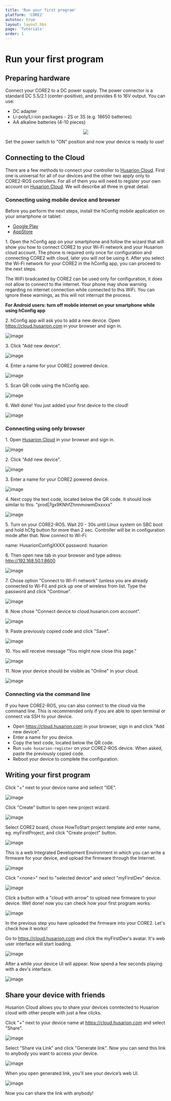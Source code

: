 ```yaml
---
title: 'Run your first program'
platform: 'CORE2'
autotoc: true
layout: layout.hbs
page: 'Tutorials'
order: 1
---
```


# Run your first program #
## Preparing hardware ##

Connect your CORE2 to a DC power supply. The power connector is a standard DC 5.5/2.1 (center-positive), and provides 6 to 16V output. You can use:

* DC adapter
* Li-poly/Li-ion packages - 2S or 3S (e.g. 18650 batteries)
* AA alkaline batteries (4-10 pieces)


<div><center><img src="https://raw.githubusercontent.com/husarion/static_docs/master/src/assets/img/howToStart/core2_power_supply.png"
/></center></div>

Set the power switch to "ON" position and now your device is ready to use!

## Connecting to the Cloud ##

There are a few methods to connect your controller to [Husarion Cloud](https://cloud.husarion.com). First one is universal for all of our devices and the other two apply only to CORE2-ROS controllers. For all of them you will need to register your own account on [Husarion Cloud](https://cloud.husarion.com). We will describe all three in great detail. 

### Connecting using mobile device and browser ###

Before you perform the next steps, install the hConfig mobile application on your smartphone or tablet:
* [Google Play](https://play.google.com/store/apps/details?id=com.husarion.configtool2&hl=en)
* [AppStore](https://itunes.apple.com/us/app/hconfig/id1283536270?mt=8)

1\. Open the hConfig app on your smartphone and follow the wizard that will show you how to connect CORE2 to your Wi-Fi network and your Husarion cloud account. The phone is required only once for configuration and connecting CORE2 with cloud, later you will not be using it. After you select the Wi-Fi network for your CORE2 in the hConfig app, you can proceed to the next steps.

The WiFi bradcasted by CORE2 can be used only for configuration, it does not allow to connect to the internet. Your phone may show warning regarding no internet connection while connected to this WiFi. You can ignore these warnings, as this will not interrupt the process.

<b>For Android users: turn off mobile internet on your smartphone while using hConfig app </b>

2\. hConfig app will ask you to add a new device. Open https://cloud.husarion.com in your browser and sign in.

![image](/src/assets/img/howToStart/1_signin.png)

3\. Click "Add new device".

![image](/src/assets/img/howToStart/2_addNewDevice.png)

4\. Enter a name for your CORE2 powered device.

![image](/src/assets/img/howToStart/3_enterName.png)

5\. Scan QR code using the hConfig app.

![image](/src/assets/img/howToStart/4_scanQr.png)

6\. Well done! You just added your first device to the cloud!

![image](/src/assets/img/howToStart/5_devAdded.png)

### Connecting using only browser ###

1\. Open [Husarion Cloud](https://cloud.husarion.com) in your browser and sign in.

![image](/src/assets/img/howToStart/configuration_1.png)

2\. Click "Add new device".

![image](/src/assets/img/howToStart/configuration_2.png)

3\. Enter a name for your CORE2 powered device.

![image](/src/assets/img/howToStart/configuration_3.png)

4\. Next copy the text code, located below the QR code. It should look similar to this: "prod|7gx9KNhfZhnnmowmDxxxxx"

![image](/src/assets/img/howToStart/configuration_4.png)

5\. Turn on your CORE2-ROS. Wait 20 - 30s until Linux system on SBC boot and hold hCfg button for more than 2 sec. Controller will be in configuration mode after that. Now connect to Wi-Fi:

name: HusarionConfigXXXX
password: husarion

6\. Then open new tab in your browser and type adress: http://192.168.50.1:8600 

![image](/src/assets/img/howToStart/configuration_5.png)

7\. Chose option "Connect to Wi-Fi network" (unless you are already connected to Wi-Fi) and pick up one of wireless from list. Type the password and click "Continue".

![image](/src/assets/img/howToStart/configuration_6.png)

8\. Now chose "Connect device to cloud.husarion.com account".

![image](/src/assets/img/howToStart/configuration_7.png)

9\. Paste previously copied code and click "Save".

![image](/src/assets/img/howToStart/configuration_8.png)

10\. You will receive message "You might now close this page."

![image](/src/assets/img/howToStart/configuration_9.png)

11\. Now your device should be visible as "Online" in your cloud.

![image](/src/assets/img/howToStart/configuration_10.png)

### Connecting via the command line ###

If you have CORE2-ROS, you can also connect to the cloud via the command line. This is recommended only if you are able to open terminal or connect via SSH to your device.

 * Open https://cloud.husarion.com in your browser, sign in and click "Add new device". 
 * Enter a name for you device.
 * Copy the text code, located below the QR code.
 * Run `sudo husarion-register` on your CORE2-ROS device. When asked, paste the previously copied code.
 * Reboot your device to complete the configuration.

## Writing your first program ##

Click "+" next to your device name and sellect "IDE".

![image](/src/assets/img/howToStart/6_openWebIDE.png)

Click "Create" button to open new project wizard.

![image](/src/assets/img/howToStart/7_createNewProj.png)

Select CORE2 board, chose HowToStart project template and enter name, eg. myFirstProject, and click "Create project" button.

![image](/src/assets/img/howToStart/8_projSettings.png)

This is a web Integrated Development Environment in which you can write a firmware for your device, and upload the firmware through the Internet.

![image](/src/assets/img/howToStart/9_webIDEmain.png)

Click "&lt;none&gt;" next to "selected device" and select "myFirstDev" device.

![image](/src/assets/img/howToStart/10_webIDEselectDev.png)

Click a button with a "cloud with arrow" to upload new firmware to your device. Well done! now you can check how your first program works.

![image](/src/assets/img/howToStart/11_webIDEprogram.png)

In the previous step you have uploaded the firmware into your CORE2. Let's check how it works!<br/>

Go to https://cloud.husarion.com and click the myFirstDev's avatar. It's web user interface will start loading.

![image](/src/assets/img/howToStart/12_openDevUI.png)

After a while your device UI will appear. Now spend a few seconds playing with a dev's interface.

![image](/src/assets/img/howToStart/13_devUI.png)

## Share your device with friends ##
Husarion Cloud allows you to share your devices conntected to Husarion cloud with other people with just a few clicks.

Click "+" next to your device name at https://cloud.husarion.com and select "Share".

![image](/src/assets/img/howToStart/14_shareSelect.png)

Select "Share via Link" and click "Generate link". Now you can send this link to anybody you want to access your device.

![image](/src/assets/img/howToStart/15_shareDetails.png)

When you open generated link, you’ll see your device’s web UI.

![image](/src/assets/img/howToStart/16_shareUI.png)

Now you can share the link with anybody!
